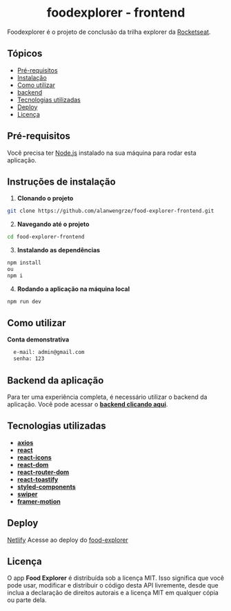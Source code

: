 <h1 align="center"> foodexplorer - frontend</h1>

Foodexplorer é o projeto de conclusão da trilha explorer da [Rocketseat](https://www.rocketseat.com.br/).

## Tópicos
  - [Pré-requisitos](#pré-requisitos)
  - [Instalação](#instruções-de-instalação)
  - [Como utilizar](#como-utilizar)
  - [backend](#backend-da-aplicação)
  - [Tecnologias utilizadas](#tecnologias-utilizadas)
  - [Deploy](#deploy)
  - [Licença](#licença)
## Pré-requisitos
Você precisa ter [Node.js](https://nodejs.org) instalado na sua máquina para rodar esta aplicação.

## Instruções de instalação

1. **Clonando o projeto**
```bash
git clone https://github.com/alanwengrze/food-explorer-frontend.git
```
2. **Navegando até o projeto**

```bash
cd food-explorer-frontend
```
3. **Instalando as dependências**
```bash
npm install
ou
npm i
```
4. **Rodando a aplicação na máquina local**
```bash
npm run dev
```
## Como utilizar
**Conta demonstrativa**
```bash
  e-mail: admin@gmail.com
  senha: 123
```


## Backend da aplicação
Para ter uma experiência completa, é necessário utilizar o backend da aplicação. Você pode acessar o [**backend clicando aqui**](https://github.com/alanwengrze/food-explorer-api).

## Tecnologias utilizadas
- [**axios**](https://axios-http.com/)
- [**react**](https://reactjs.org/)
- [**react-icons**](https://react-icons.github.io/react-icons/)
- [**react-dom**](https://reactjs.org/)
- [**react-router-dom**](https://reactrouter.com/web/guides/quick-start)
- [**react-toastify**](https://fkhadra.github.io/react-toastify/introduction)
- [**styled-components**](https://styled-components.com/)
- [**swiper**](https://swiperjs.com/)
- [**framer-motion**](https://www.framer.com/motion/)

## Deploy
[Netlify](https://app.netlify.com/)
Acesse ao deploy do [food-explorer](https://alnfoodexplorer.netlify.app/)

## Licença

O app **Food Explorer** é distribuída sob a licença MIT. Isso significa que você pode usar, modificar e distribuir o código desta API livremente, desde que inclua a declaração de direitos autorais e a licença MIT em qualquer cópia ou parte dela.